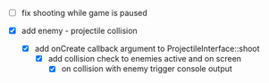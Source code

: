 - [ ] fix shooting while game is paused

- [x] add enemy - projectile collision
  - [x] add onCreate callback argument to ProjectileInterface::shoot
    - [x] add collision check to enemies active and on screen
      - [x] on collision with enemy trigger console output 